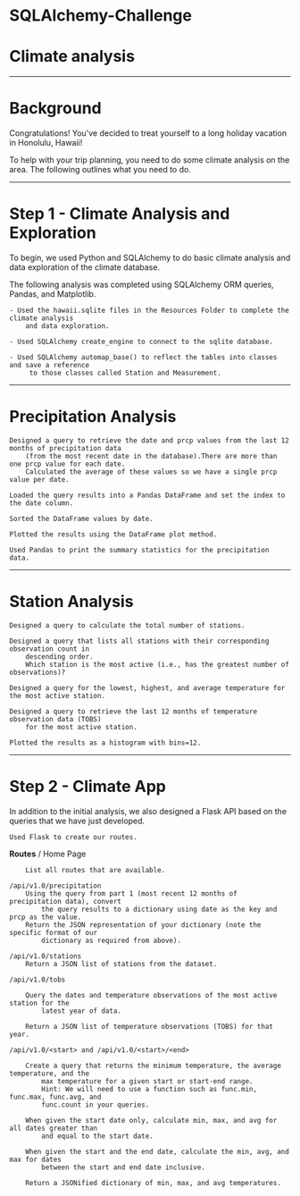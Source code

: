 # SQLAlchemy-Challenge

# Climate analysis

------- 
# Background

Congratulations! You've decided to treat yourself to a long holiday vacation in Honolulu, Hawaii! 

To help with your trip planning, you need to do some climate analysis on the area. The following outlines what you need to do.


--------
# Step 1 - Climate Analysis and Exploration

To begin, we used Python and SQLAlchemy to do basic climate analysis and data exploration of the climate database.

The following analysis was completed using SQLAlchemy ORM queries, Pandas, and Matplotlib.

    - Used the hawaii.sqlite files in the Resources Folder to complete the climate analysis 
        and data exploration.

    - Used SQLAlchemy create_engine to connect to the sqlite database.

    - Used SQLAlchemy automap_base() to reflect the tables into classes and save a reference 
         to those classes called Station and Measurement.

-------
# Precipitation Analysis

    Designed a query to retrieve the date and prcp values from the last 12 months of precipitation data 
        (from the most recent date in the database).There are more than one prcp value for each date. 
        Calculated the average of these values so we have a single prcp value per date.

    Loaded the query results into a Pandas DataFrame and set the index to the date column.

    Sorted the DataFrame values by date.

    Plotted the results using the DataFrame plot method.

    Used Pandas to print the summary statistics for the precipitation data.
    
    
-------- 
# Station Analysis

    Designed a query to calculate the total number of stations.

    Designed a query that lists all stations with their corresponding observation count in 
        descending order. 
        Which station is the most active (i.e., has the greatest number of observations)?
        
    Designed a query for the lowest, highest, and average temperature for the most active station. 

    Designed a query to retrieve the last 12 months of temperature observation data (TOBS) 
        for the most active station.

    Plotted the results as a histogram with bins=12.


--------------
# Step 2 - Climate App

In addition to the initial analysis, we also designed a Flask API based on the queries that we have just developed.

    Used Flask to create our routes.

**Routes**
    / 
       Home Page

        List all routes that are available.

    /api/v1.0/precipitation
        Using the query from part 1 (most recent 12 months of precipitation data), convert 
            the query results to a dictionary using date as the key and prcp as the value.
        Return the JSON representation of your dictionary (note the specific format of our 
            dictionary as required from above).

    /api/v1.0/stations
        Return a JSON list of stations from the dataset.

    /api/v1.0/tobs

        Query the dates and temperature observations of the most active station for the 
            latest year of data.

        Return a JSON list of temperature observations (TOBS) for that year.

    /api/v1.0/<start> and /api/v1.0/<start>/<end>

        Create a query that returns the minimum temperature, the average temperature, and the
            max temperature for a given start or start-end range.
            Hint: We will need to use a function such as func.min, func.max, func.avg, and 
            func.count in your queries.

        When given the start date only, calculate min, max, and avg for all dates greater than 
            and equal to the start date.

        When given the start and the end date, calculate the min, avg, and max for dates 
            between the start and end date inclusive.

        Return a JSONified dictionary of min, max, and avg temperatures.

    
    
    
    
